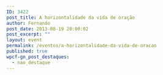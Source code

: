 ```yaml
---
ID: 3422
post_title: A horizontalidade da vida de oração
author: Fernando
post_date: 2013-08-19 20:00:02
post_excerpt: ""
layout: event
permalink: /eventos/a-horizontalidade-da-vida-de-oracao
published: true
wpcf-gn_post_destaques:
  - nao_destaque
---
```

